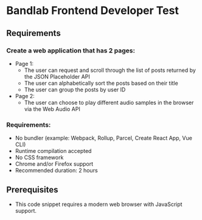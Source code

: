 # Bandlab Frontend Developer Test

## Requirements

### Create a web application that has 2 pages:

- Page 1:
  - The user can request and scroll through the list of posts returned by the JSON Placeholder API
  - The user can alphabetically sort the posts based on their title
  - The user can group the posts by user ID
- Page 2:
  - The user can choose to play different audio samples in the browser via the Web Audio API

### Requirements:

- No bundler (example: Webpack, Rollup, Parcel, Create React App, Vue CLI)
- Runtime compilation accepted
- No CSS framework
- Chrome and/or Firefox support
- Recommended duration: 2 hours

## Prerequisites

- This code snippet requires a modern web browser with JavaScript support.

